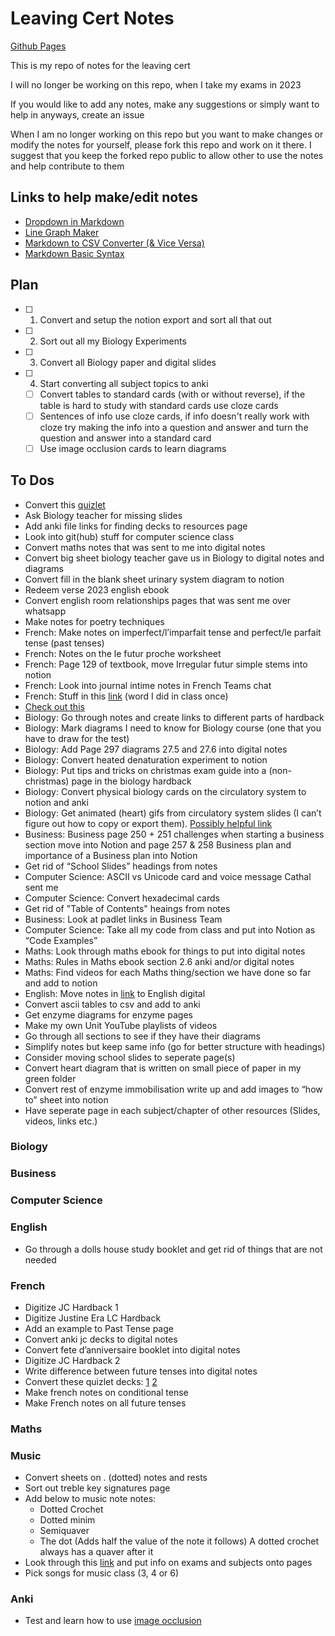 # Leaving Cert Notes
[Github Pages](https://cutthroat78.github.io/Leaving-Cert-Notes/)

This is my repo of notes for the leaving cert

I will no longer be working on this repo, when I take my exams in 2023

If you would like to add any notes, make any suggestions or simply want to help in anyways, create an issue

When I am no longer working on this repo but you want to make changes or modify the notes for yourself, please fork this repo and work on it there. I suggest that you keep the forked repo public to allow other to use the notes and help contribute to them

<!-- Example of a comment -->

## Links to help make/edit notes
- [Dropdown in Markdown](https://dev.to/asyraf/how-to-add-dropdown-in-markdown-o78)
- [Line Graph Maker](https://www.rapidtables.com/tools/line-graph.html)
- [Markdown to CSV Converter (& Vice Versa)](https://tableconvert.com/markdown-to-csv)
- [Markdown Basic Syntax](https://www.markdownguide.org/basic-syntax/)

## Plan
- [ ] 1. Convert and setup the notion export and sort all that out
- [ ] 2. Sort out all my Biology Experiments
- [ ] 3. Convert all Biology paper and digital slides
- [ ] 4. Start converting all subject topics to anki
  - [ ] Convert tables to standard cards (with or without reverse), if the table is hard to study with standard cards use cloze cards
  - [ ] Sentences of info use cloze cards, if info doesn't really work with cloze try making the info into a question and answer and turn the question and answer into a standard card
  - [ ] Use image occlusion cards to learn diagrams

## To Dos
- Convert this [quizlet](https://quizlet.com/_a7px8a?x=1jqt&i=3whdjx)
- Ask Biology teacher for missing slides
- Add anki file links for finding decks to resources page
- Look into git(hub) stuff for computer science class
- Convert maths notes that was sent to me into digital notes
- Convert big sheet biology teacher gave us in Biology to digital notes and diagrams
- Convert fill in the blank sheet urinary system diagram to notion
- Redeem verse 2023 english ebook
- Convert english room relationships pages that was sent me over whatsapp
- Make notes for poetry techniques
- French: Make notes on imperfect/l’imparfait tense and perfect/le parfait tense (past tenses)
- French: Notes on the le futur proche worksheet
- French: Page 129 of textbook, move Irregular futur simple stems into notion
- French: Look into journal intime notes in French Teams chat
- French: Stuff in this [link](https://cdetb-my.sharepoint.com/personal/17matthewrenehan_clogherroadcc_ie/_layouts/15/doc.aspx?sourcedoc=%7Bd1105639-1571-4b56-a55c-44c4498a1576%7D&action=edit) (word I did in class once)
- [Check out this](https://studyclix.ie/discuss/Leaving-Cert-Biology/does-anyone-know-of-any-good-quizlet-accounts-to-study-for-biology)
- Biology: Go through notes and create links to different parts of hardback
- Biology: Mark diagrams I need to know for Biology course (one that you have to draw for the test)
- Biology: Add Page 297 diagrams 27.5 and 27.6 into digital notes
- Biology: Convert heated denaturation experiment to notion
- Biology: Put tips and tricks on christmas exam guide into a (non-christmas) page in the biology hardback
- Biology: Convert physical biology cards on the circulatory system to notion and anki
- Biology: Get animated (heart) gifs from circulatory system slides (I can’t figure out how to copy or export them). [Possibly helpful link](https://windowsreport.com/save-animated-gif-from-powerpoint/)
- Business: Business page 250 + 251 challenges when starting a business section move into Notion and page 257 & 258 Business plan and importance of a Business plan into Notion
- Get rid of “School Slides” headings from notes
- Computer Science: ASCII vs Unicode card and voice message Cathal sent me
- Computer Science: Convert hexadecimal cards
- Get rid of "Table of Contents" heaings from notes
- Business: Look at padlet links in Business Team
- Computer Science: Take all my code from class and put into Notion as “Code Examples”
- Maths: Look through maths ebook for things to put into digital notes
- Maths: Rules in Maths ebook section 2.6 anki and/or digital notes
- Maths: Find videos for each Maths thing/section we have done so far and add to notion
- English: Move notes in [link](https://www.aoifesnotes.com/leaving-cert/ordinary-level/Paper-Two/docs/comparative-study/Introduction%20to%20Comparative%20Study%20-2014.pdf) to English digital
- Convert ascii tables to csv and add to anki
- Get enzyme diagrams for enzyme pages
- Make my own Unit YouTube playlists of videos
- Go through all sections to see if they have their diagrams
- Simplify notes but keep same info (go for better structure with headings)
- Consider moving school slides to seperate page(s)
- Convert heart diagram that is written on small piece of paper in my green folder
- Convert rest of enzyme immobilisation write up and add images to “how to” sheet into notion
- Have seperate page in each subject/chapter of other resources (Slides, videos, links etc.)
### Biology
### Business
### Computer Science
### English
- Go through a dolls house study booklet and get rid of things that are not needed
### French
- Digitize JC Hardback 1
- Digitize Justine Era LC Hardback
- Add an example to Past Tense page
- Convert anki jc decks to digital notes
- Convert fete d’anniversaire booklet into digital notes
- Digitize JC Hardback 2
- Write difference between future tenses into digital notes
- Convert these quizlet decks: [1](https://quizlet.com/_a5hp63?x=1jqt&i=3whdjx) [2](https://quizlet.com/_b6jeex?x=1jqt&i=3whdjx)
- Make french notes on conditional tense
- Make French notes on all future tenses
### Maths
### Music
- Convert sheets on . (dotted) notes and rests
- Sort out treble key signatures page
- Add below to music note notes:
  - Dotted Crochet
  - Dotted minim
  - Semiquaver
  - The dot (Adds half the value of the note it follows)
    A dotted crochet always has a quaver after it
- Look through this [link](https://www.curriculumonline.ie/Senior-cycle/Senior-Cycle-Subjects/Music/) and put info on exams and subjects onto pages
- Pick songs for music class (3, 4 or 6)
### Anki
- Test and learn how to use [image occlusion](https://ankiweb.net/shared/info/1111933094)
